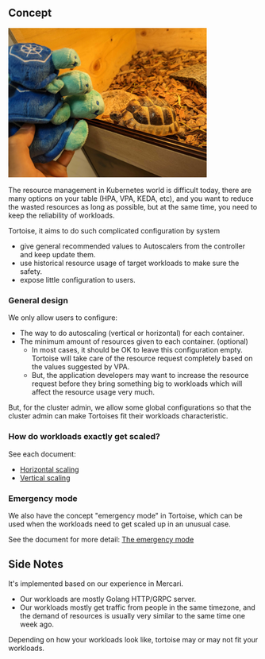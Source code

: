 ## Concept

<img alt="Tortoise" src="images/tortoise.jpg" width="400px"/>

The resource management in Kubernetes world is difficult today,
there are many options on your table (HPA, VPA, KEDA, etc), 
and you want to reduce the wasted resources as long as possible, 
but at the same time, you need to keep the reliability of workloads.

Tortoise, it aims to do such complicated configuration by system
- give general recommended values to Autoscalers from the controller and keep update them.
- use historical resource usage of target workloads to make sure the safety.
- expose little configuration to users.

### General design

We only allow users to configure:
- The way to do autoscaling (vertical or horizontal) for each container.
- The minimum amount of resources given to each container. (optional)
    - In most cases, it should be OK to leave this configuration empty. Tortoise will take care of the resource request completely based on the values suggested by VPA.
    - But, the application developers may want to increase the resource request before they bring something big to workloads which will affect the resource usage very much.

But, for the cluster admin, we allow some global configurations 
so that the cluster admin can make Tortoises fit their workloads characteristic.

### How do workloads exactly get scaled?

See each document:
- [Horizontal scaling](./horizontal.md) 
- [Vertical scaling](./vertical.md)

### Emergency mode

We also have the concept "emergency mode" in Tortoise, which can be used when the workloads need to get scaled up in an unusual case.

See the document for more detail: [The emergency mode](./emergency.md)

## Side Notes

It's implemented based on our experience in Mercari.

- Our workloads are mostly Golang HTTP/GRPC server.
- Our workloads mostly get traffic from people in the same timezone, and the demand of resources is usually very similar to the same time one week ago.

Depending on how your workloads look like, tortoise may or may not fit your workloads.
